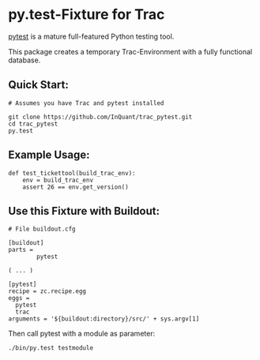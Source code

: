py.test-Fixture for Trac
========================

[pytest](http://pytest.org/latest/ "pytest") is a mature full-featured Python testing tool.

This package creates a temporary Trac-Environment with a fully functional database.

Quick Start:
------------

    # Assumes you have Trac and pytest installed

    git clone https://github.com/InQuant/trac_pytest.git
    cd trac_pytest
    py.test


Example Usage:
--------------

    def test_tickettool(build_trac_env):
        env = build_trac_env
        assert 26 == env.get_version()

Use this Fixture with Buildout:
-------------------------------

    # File buildout.cfg

    [buildout]
    parts =
            pytest

    ( ... )

    [pytest]
    recipe = zc.recipe.egg
    eggs =
      pytest
      trac
    arguments = '${buildout:directory}/src/' + sys.argv[1]

Then call pytest with a module as parameter:

    ./bin/py.test testmodule
